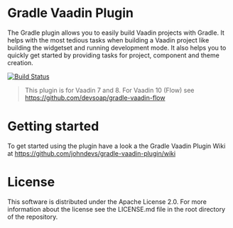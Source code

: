 # Gradle Vaadin Plugin
The Gradle plugin allows you to easily build Vaadin projects with Gradle. It helps with the most tedious tasks when 
building a Vaadin project like building the widgetset and running development mode. It also helps you to quickly get 
started by providing tasks for project, component and theme creation.


[![Build Status](https://travis-ci.org/johndevs/gradle-vaadin-plugin.png?branch=master)](https://travis-ci.org/johndevs/gradle-vaadin-plugin)

> This plugin is for Vaadin 7 and 8. For Vaadin 10 (Flow) see https://github.com/devsoap/gradle-vaadin-flow


# Getting started
To get started using the plugin have a look a the Gradle Vaadin Plugin Wiki at https://github.com/johndevs/gradle-vaadin-plugin/wiki

# License
This software is distributed under the Apache License 2.0. For more information about the license see the LICENSE.md file 
in the root directory of the repository.
